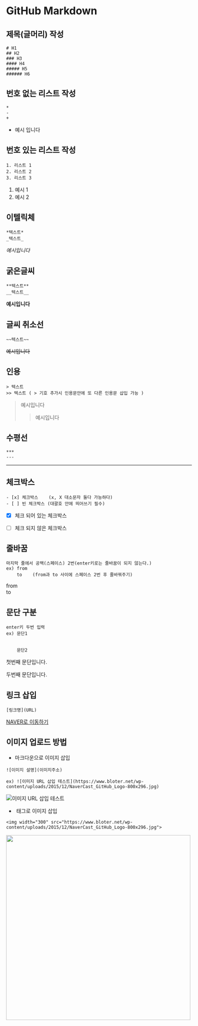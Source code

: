 # GitHub Markdown



## 제목(글머리) 작성

```
# H1
## H2
### H3
#### H4
##### H5
###### H6
```



## 번호 없는 리스트 작성
```
*
-
+
```
- 예시 입니다



## 번호 있는 리스트 작성
```
1. 리스트 1
2. 리스트 2
3. 리스트 3
```
1. 예시 1
2. 예시 2



## 이텔릭체
```
*텍스트*
_텍스트_
```
*예시입니다*



## 굵은글씨
```
**텍스트**
__텍스트__
```
**예시입니다**



## 글씨 취소선
```
~~텍스트~~
```
~~예시입니다~~



## 인용
```
> 텍스트
>> 텍스트 ( > 기호 추가시 인용문안에 또 다른 인용문 삽입 가능 )
```
> 예시입니다
>> 예시입니다



## 수평선
```
***
---
```
---



## 체크박스
```
- [x] 체크박스    (x, X 대소문자 둘다 가능하다)
- [ ] 빈 체크박스 (대괄호 안에 띄어쓰기 필수)
```
- [x] 체크 되어 있는 체크박스
- [ ] 체크 되지 않은 체크박스



## 줄바꿈
```
마지막 줄에서 공백(스페이스) 2번(enter키로는 줄바꿈이 되지 않는다.)
ex) from  
    to    (from과 to 사이에 스페이스 2번 후 줄바꿔주기)
```
from  
to



## 문단 구분
```
enter키 두번 입력
ex) 문단1


    문단2
```
첫번째 문단입니다.


두번째 문단입니다.



## 링크 삽입
```
[링크명](URL)
```
[NAVER로 이동하기](https://www.naver.com/)



## 이미지 업로드 방법

- 마크다운으로 이미지 삽입
```
![이미지 설명](이미지주소)

ex) ![이미지 URL 삽입 테스트](https://www.bloter.net/wp-content/uploads/2015/12/NaverCast_GitHub_Logo-800x296.jpg)
```
![이미지 URL 삽입 테스트](https://www.bloter.net/wp-content/uploads/2015/12/NaverCast_GitHub_Logo-800x296.jpg)



- <img> 태그로 이미지 삽입
```
<img width="300" src="https://www.bloter.net/wp-content/uploads/2015/12/NaverCast_GitHub_Logo-800x296.jpg">
```
<img width="500" src="https://www.bloter.net/wp-content/uploads/2015/12/NaverCast_GitHub_Logo-800x296.jpg">